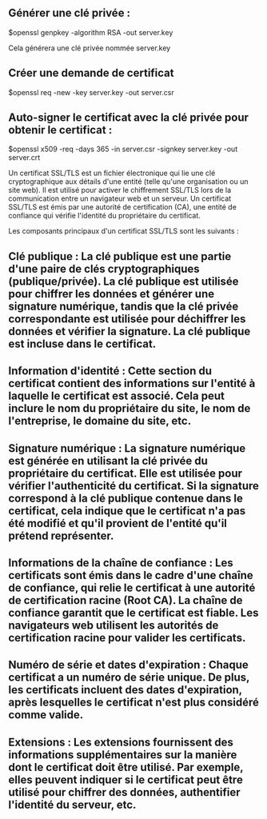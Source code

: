 ## Générer une clé privée :

$openssl genpkey -algorithm RSA -out server.key

Cela générera une clé privée nommée server.key

## Créer une demande de certificat

$openssl req -new -key server.key -out server.csr

## Auto-signer le certificat avec la clé privée pour obtenir le certificat :

$openssl x509 -req -days 365 -in server.csr -signkey server.key -out server.crt

Un certificat SSL/TLS est un fichier électronique qui lie une clé cryptographique aux détails d'une entité (telle qu'une organisation ou un site web). Il est utilisé pour activer le chiffrement SSL/TLS lors de la communication entre un navigateur web et un serveur. Un certificat SSL/TLS est émis par une autorité de certification (CA), une entité de confiance qui vérifie l'identité du propriétaire du certificat.

Les composants principaux d'un certificat SSL/TLS sont les suivants :

   ## Clé publique : La clé publique est une partie d'une paire de clés cryptographiques (publique/privée). La clé publique est utilisée pour chiffrer les données et générer une signature numérique, tandis que la clé privée correspondante est utilisée pour déchiffrer les données et vérifier la signature. La clé publique est incluse dans le certificat.

   ## Information d'identité : Cette section du certificat contient des informations sur l'entité à laquelle le certificat est associé. Cela peut inclure le nom du propriétaire du site, le nom de l'entreprise, le domaine du site, etc.

   ## Signature numérique : La signature numérique est générée en utilisant la clé privée du propriétaire du certificat. Elle est utilisée pour vérifier l'authenticité du certificat. Si la signature correspond à la clé publique contenue dans le certificat, cela indique que le certificat n'a pas été modifié et qu'il provient de l'entité qu'il prétend représenter.

   ## Informations de la chaîne de confiance : Les certificats sont émis dans le cadre d'une chaîne de confiance, qui relie le certificat à une autorité de certification racine (Root CA). La chaîne de confiance garantit que le certificat est fiable. Les navigateurs web utilisent les autorités de certification racine pour valider les certificats.

   ## Numéro de série et dates d'expiration : Chaque certificat a un numéro de série unique. De plus, les certificats incluent des dates d'expiration, après lesquelles le certificat n'est plus considéré comme valide.

   ## Extensions : Les extensions fournissent des informations supplémentaires sur la manière dont le certificat doit être utilisé. Par exemple, elles peuvent indiquer si le certificat peut être utilisé pour chiffrer des données, authentifier l'identité du serveur, etc.